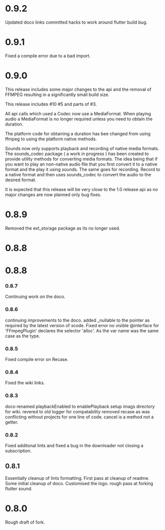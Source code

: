 # 0.9.2
Updated doco links
committed hacks to work around flutter build bug.
# 0.9.1
Fixed a compile error due to a bad import.
# 0.9.0

This release includes some major changes to the api and the removal of FFMPEG resulting in a significantly small build size.

This release includes #10 #5 and parts of #3.

All api calls which used a Codec now use a MediaFormat.
When playing audio a MediaFormat is no longer required unless you need to obtain the duration.

The platform code for obtaining a duration has bee changed from using ffmpeg to using the platform native methods.

Sounds now only supports playback and recording of native media formats.
The sounds_codec package ( a work in progress ) has been created to provide utility methods for converting media formats. The idea being that if you want to play an non-native audio file that you first convert it to a native format and the play it using sounds. The same goes for recording. Record to a native format and then uses sounds_codec to convert the audio to the desired format.

It is expected that this release will be very close to the 1.0 release api as no major changes are now planned only bug fixes.
# 0.8.9
Removed the ext_storage package as its no longer used.
# 0.8.8
# 0.8.8
### 0.8.7
Continuing work on the doco.

### 0.8.6
continuing improvements to the doco.
added _nullable to the pointer as required by the latest version of xcode.
Fixed error no visible @interface for 'FFmpegPlugin' declares the selector 'alloc'. As the var name was the same case as the type.

### 0.8.5
Fixed compile error on Recase.

### 0.8.4
Fixed the wiki links.

### 0.8.3
doco
renamed playbackEnabled to enablePlayback
setup imags directory for wiki.
revered to old logger for compatability
removed recase as was conflicting without projects for one line of code.
cancel is a method not a getter.

### 0.8.2
Fixed additonal lints and fixed a bug in the downloader not closing a subscription.

## 0.8.1 
Essentially cleanup of lints formatting. 
First pass at cleanup of readme.
Some initial cleanup of doco.
Customised the logo.
rough pass at forking flutter sound.

# 0.8.0
Rough draft of fork.

